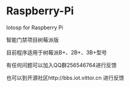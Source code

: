 # Raspberry-Pi

Iotosp for Raspberry Pi

智能门禁项目树莓派版

目前程序适用于树莓派B+、2B+、3B+型号

有任何问题可以加入QQ群256546764进行反馈

也可以到开源社区http://bbs.iot.vittor.cn 进行反馈

